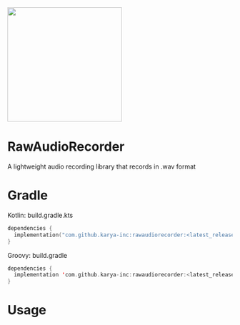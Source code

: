 <img src='https://github.com/karya-inc/RawAudioRecorder/assets/69595691/1d70ff80-7639-4ab7-8fd4-3da69d95ca4e' width='256px' />

# RawAudioRecorder

A lightweight audio recording library that records in .wav format


# Gradle

Kotlin: build.gradle.kts
```kotlin
dependencies {
  implementation("com.github.karya-inc:rawaudiorecorder:<latest_release>")
}
```

Groovy: build.gradle
```kotlin
dependencies {
  implementation 'com.github.karya-inc:rawaudiorecorder:<latest_release>'
}
```

# Usage
